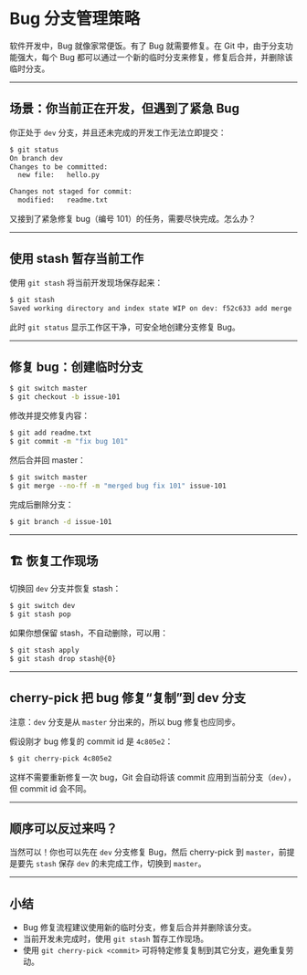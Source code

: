 # Bug 分支管理策略

软件开发中，Bug 就像家常便饭。有了 Bug 就需要修复。在 Git 中，由于分支功能强大，每个 Bug 都可以通过一个新的临时分支来修复，修复后合并，并删除该临时分支。

---

## 场景：你当前正在开发，但遇到了紧急 Bug

你正处于 `dev` 分支，并且还未完成的开发工作无法立即提交：

```bash
$ git status
On branch dev
Changes to be committed:
  new file:   hello.py

Changes not staged for commit:
  modified:   readme.txt
```

又接到了紧急修复 bug（编号 101）的任务，需要尽快完成。怎么办？

---

## 使用 stash 暂存当前工作

使用 `git stash` 将当前开发现场保存起来：

```bash
$ git stash
Saved working directory and index state WIP on dev: f52c633 add merge
```

此时 `git status` 显示工作区干净，可安全地创建分支修复 Bug。

---

## 修复 bug：创建临时分支

```bash
$ git switch master
$ git checkout -b issue-101
```

修改并提交修复内容：

```bash
$ git add readme.txt
$ git commit -m "fix bug 101"
```

然后合并回 master：

```bash
$ git switch master
$ git merge --no-ff -m "merged bug fix 101" issue-101
```

完成后删除分支：

```bash
$ git branch -d issue-101
```

---

## 🏗️ 恢复工作现场

切换回 `dev` 分支并恢复 stash：

```bash
$ git switch dev
$ git stash pop
```

如果你想保留 stash，不自动删除，可以用：

```bash
$ git stash apply
$ git stash drop stash@{0}
```

---

## cherry-pick 把 bug 修复“复制”到 dev 分支

注意：`dev` 分支是从 `master` 分出来的，所以 bug 修复也应同步。

假设刚才 bug 修复的 commit id 是 `4c805e2`：

```bash
$ git cherry-pick 4c805e2
```

这样不需要重新修复一次 bug，Git 会自动将该 commit 应用到当前分支（`dev`），但 commit id 会不同。

---

## 顺序可以反过来吗？

当然可以！你也可以先在 `dev` 分支修复 Bug，然后 cherry-pick 到 `master`，前提是要先 `stash` 保存 `dev` 的未完成工作，切换到 `master`。

---

## 小结

- Bug 修复流程建议使用新的临时分支，修复后合并并删除该分支。
- 当前开发未完成时，使用 `git stash` 暂存工作现场。
- 使用 `git cherry-pick <commit>` 可将特定修复复制到其它分支，避免重复劳动。
